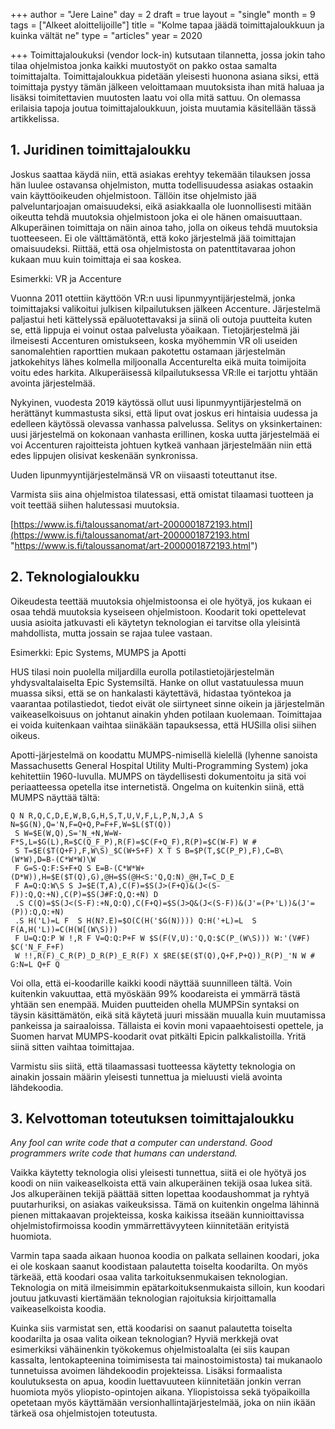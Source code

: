 +++
author = "Jere Laine"
day = 2
draft = true
layout = "single"
month = 9
tags = ["Alkeet aloittelijoille"]
title = "Kolme tapaa jäädä toimittajaloukkuun ja kuinka vältät ne"
type = "articles"
year = 2020

+++
Toimittajaloukuksi (vendor lock-in) kutsutaan tilannetta, jossa jokin taho tilaa ohjelmistoa jonka kaikki muutostyöt on pakko ostaa samalta toimittajalta. Toimittajaloukkua pidetään yleisesti huonona asiana siksi, että toimittaja pystyy tämän jälkeen veloittamaan muutoksista ihan mitä haluaa ja lisäksi toimitettavien muutosten laatu voi olla mitä sattuu. On olemassa erilaisia tapoja joutua toimittajaloukkuun, joista muutamia käsitellään tässä artikkelissa.

## 1. Juridinen toimittajaloukku

Joskus saattaa käydä niin, että asiakas erehtyy tekemään tilauksen jossa hän luulee ostavansa ohjelmiston, mutta todellisuudessa asiakas ostaakin vain käyttöoikeuden ohjelmistoon. Tällöin itse ohjelmisto jää palveluntarjoajan omaisuudeksi, eikä asiakkaalla ole luonnollisesti mitään oikeutta tehdä muutoksia ohjelmistoon joka ei ole hänen omaisuuttaan. Alkuperäinen toimittaja on näin ainoa taho, jolla on oikeus tehdä muutoksia tuotteeseen. Ei ole välttämätöntä, että koko järjestelmä jää toimittajan omaisuudeksi. Riittää, että osa ohjelmistosta on patenttitavaraa johon kukaan muu kuin toimittaja ei saa koskea.

Esimerkki: VR ja Accenture

Vuonna 2011 otettiin käyttöön VR:n uusi lipunmyyntijärjestelmä, jonka toimittajaksi valikoitui julkisen kilpailutuksen jälkeen Accenture. Järjestelmä paljastui heti kättelyssä epäluotettavaksi ja siinä oli outoja puutteita kuten se, että lippuja ei voinut ostaa palvelusta yöaikaan. Tietojärjestelmä jäi ilmeisesti Accenturen omistukseen, koska myöhemmin VR oli useiden sanomalehtien raporttien mukaan pakotettu ostamaan järjestelmän jatkokehitys lähes kolmella miljoonalla Accenturelta eikä muita toimijoita voitu edes harkita. Alkuperäisessä kilpailutuksessa VR:lle ei tarjottu yhtään avointa järjestelmää.

Nykyinen, vuodesta 2019 käytössä ollut uusi lipunmyyntijärjestelmä on herättänyt kummastusta siksi, että liput ovat joskus eri hintaisia uudessa ja edelleen käytössä olevassa vanhassa palvelussa. Selitys on yksinkertainen: uusi järjestelmä on kokonaan vanhasta erillinen, koska uutta järjestelmää ei voi Accenturen rajoitteista johtuen kytkeä vanhaan järjestelmään niin että edes lippujen olisivat keskenään synkronissa.

Uuden lipunmyyntijärjestelmänsä VR on viisaasti toteuttanut itse.

Varmista siis aina ohjelmistoa tilatessasi, että omistat tilaamasi tuotteen ja voit teettää siihen halutessasi muutoksia.

[https://www.is.fi/taloussanomat/art-2000001872193.html](https://www.is.fi/taloussanomat/art-2000001872193.html "https://www.is.fi/taloussanomat/art-2000001872193.html")

## 2. Teknologialoukku

Oikeudesta teettää muutoksia ohjelmistoonsa ei ole hyötyä, jos kukaan ei osaa tehdä muutoksia kyseiseen ohjelmistoon. Koodarit toki opettelevat uusia asioita jatkuvasti eli käytetyn teknologian ei tarvitse olla yleisintä mahdollista, mutta jossain se rajaa tulee vastaan.

Esimerkki: Epic Systems, MUMPS ja Apotti

HUS tilasi noin puolella miljardilla eurolla potilastietojärjestelmän yhdysvaltalaiselta Epic Systemsiltä. Hanke on ollut vastatuulessa muun muassa siksi, että se on hankalasti käytettävä, hidastaa työntekoa ja vaarantaa potilastiedot, tiedot eivät ole siirtyneet sinne oikein ja järjestelmän vaikeaselkoisuus on johtanut ainakin yhden potilaan kuolemaan. Toimittajaa ei voida kuitenkaan vaihtaa siinäkään tapauksessa, että HUSilla olisi siihen oikeus.

Apotti-järjestelmä on koodattu MUMPS-nimisellä kielellä (lyhenne sanoista Massachusetts General Hospital Utility Multi-Programming System) joka kehitettiin 1960-luvulla. MUMPS on täydellisesti dokumentoitu ja sitä voi periaatteessa opetella itse internetistä. Ongelma on kuitenkin siinä, että MUMPS näyttää tältä:

    Q N R,Q,C,D,E,W,B,G,H,S,T,U,V,F,L,P,N,J,A S N=$G(N),Q='N,F=Q+Q,P=F+F,W=$L($T(Q))
     S W=$E(W,Q),S='N_+N,W=W-F*S,L=$G(L),R=$C(Q_F_P),R(F)=$C(F+Q_F),R(P)=$C(W-F) W #
     S T=$E($T(Q+F),F,W\S)_$C(W+S+F) X T S B=$P(T,$C(P_P),F),C=B\(W*W),D=B-(C*W*W)\W
     F G=S-Q:F:S+F+Q S E=B-(C*W*W+(D*W)),H=$E($T(Q),G),@H=$S(@H<S:'Q,Q:N)_@H,T=C_D_E
     F A=Q:Q:W\S S J=$E(T,A),C(F)=$S(J>(F+Q)&(J<(S-F)):Q,Q:+N),C(P)=$S(J#F:Q,Q:+N) D
     .S C(Q)=$S(J<(S-F):+N,Q:Q),C(F+Q)=$S(J>Q&(J<(S-F))&(J'=(P+'L))&(J'=(P)):Q,Q:+N)
     .S H('L)=L F  S H(N?.E)=$O(C(H('$G(N)))) Q:H('+L)=L  S F(A,H('L))=C(H(W[(W\S)))
     F U=Q:Q:P W !,R F V=Q:Q:P+F W $S(F(V,U):'Q,Q:$C(P_(W\S))) W:'(V#F) $C('N_F_F+F)
     W !!,R(F)_C_R(P)_D_R(P)_E_R(F) X $RE($E($T(Q),Q+F,P+Q))_R(P)_'N W # G:N=L Q+F Q
    

Voi olla, että ei-koodarille kaikki koodi näyttää suunnilleen tältä. Voin kuitenkin vakuuttaa, että myöskään 99% koodareista ei ymmärrä tästä yhtään sen enempää. Muiden puutteiden ohella MUMPSin syntaksi on täysin käsittämätön, eikä sitä käytetä juuri missään muualla kuin muutamissa pankeissa ja sairaaloissa. Tällaista ei kovin moni vapaaehtoisesti opettele, ja Suomen harvat MUMPS-koodarit ovat pitkälti Epicin palkkalistoilla. Yritä siinä sitten vaihtaa toimittajaa.

Varmistu siis siitä, että tilaamassasi tuotteessa käytetty teknologia on ainakin jossain määrin yleisesti tunnettua ja mieluusti vielä avointa lähdekoodia.

## 3. Kelvottoman toteutuksen toimittajaloukku

_Any fool can write code that a computer can understand. Good programmers write code that humans can understand._

Vaikka käytetty teknologia olisi yleisesti tunnettua, siitä ei ole hyötyä jos koodi on niin vaikeaselkoista että vain alkuperäinen tekijä osaa lukea sitä. Jos alkuperäinen tekijä päättää sitten lopettaa koodaushommat ja ryhtyä puutarhuriksi, on asiakas vaikeuksissa. Tämä on kuitenkin ongelma lähinnä pienen mittakaavan projekteissa, koska kaikissa itseään kunnioittavissa ohjelmistofirmoissa koodin ymmärrettävyyteen kiinnitetään erityistä huomiota.

Varmin tapa saada aikaan huonoa koodia on palkata sellainen koodari, joka ei ole koskaan saanut koodistaan palautetta toiselta koodarilta. On myös tärkeää, että koodari osaa valita tarkoituksenmukaisen teknologian. Teknologia on mitä ilmeisimmin epätarkoituksenmukaista silloin, kun koodari joutuu jatkuvasti kiertämään teknologian rajoituksia kirjoittamalla vaikeaselkoista koodia.

Kuinka siis varmistat sen, että koodarisi on saanut palautetta toiselta koodarilta ja osaa valita oikean teknologian? Hyviä merkkejä ovat esimerkiksi vähäinenkin työkokemus ohjelmistoalalta (ei siis kaupan kassalta, lentokapteenina toimimisesta tai mainostoimistosta) tai mukanaolo tunnetuissa avoimen lähdekoodin projekteissa. Lisäksi formaalista koulutuksesta on apua, koodin luettavuuteen kiinnitetään jonkin verran huomiota myös yliopisto-opintojen aikana. Yliopistoissa sekä työpaikoilla opetetaan myös käyttämään versionhallintajärjestelmää, joka on niin ikään tärkeä osa ohjelmistojen toteutusta.